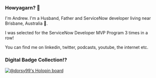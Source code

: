 ### Howyagarn? 👋

I'm Andrew. I'm a Husband, Father and ServiceNow developer living near Brisbane, Australia 🦘. 

I was selected for the ServiceNow Developer MVP Program 3 times in a row!

You can find me on linkedin, twitter, podcasts, youtube, the internet etc.

### Digital Badge Collection!?
[![@dorsy99's Holopin board](https://holopin.io/api/user/board?user=dorsy99)](https://holopin.io/@dorsy99)

<!--
**dorsy99/dorsy99** is a ✨ _special_ ✨ repository because its `README.md` (this file) appears on your GitHub profile.

Here are some ideas to get you started:

- 🔭 I’m currently working on ...
- 🌱 I’m currently learning ...
- 👯 I’m looking to collaborate on ...
- 🤔 I’m looking for help with ...
- 💬 Ask me about ...
- 📫 How to reach me: ...
- 😄 Pronouns: ...
- ⚡ Fun fact: ...
-->
